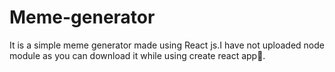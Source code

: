 # Meme-generator
It is a simple meme generator made using React js.I have not uploaded node module as you can download it while using create react app🙂. 
